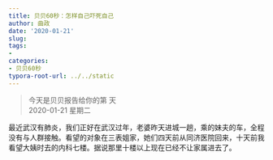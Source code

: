 ```yaml
---
title: 贝贝60秒：怎样自己吓死自己
author: 曲政
date: '2020-01-21'
slug: 
tags:
- 
categories:
- 贝贝60秒
typora-root-url: ../../static
---
```

> 今天是贝贝报告给你的第  天   
> 2020-01-21 星期二 

最近武汉有肺炎，我们正好在武汉过年，老婆昨天进城一趟，乘的妹夫的车，全程没有与人群接触。看望的对象在三表姐家，她们四天前从同济医院回来，十天前我看望大姨时去的内科七楼。据说那里十楼以上现在已经不让家属进去了。